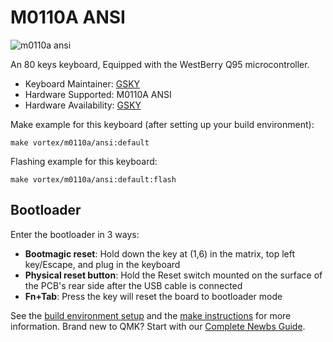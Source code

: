 # M0110A ANSI
![m0110a ansi](https://imgur.com/bWpBa8th.png)


An 80 keys keyboard, Equipped with the WestBerry Q95 microcontroller.

* Keyboard Maintainer: [GSKY](https://github.com/gksygithub)
* Hardware Supported: M0110A ANSI
* Hardware Availability: [GSKY](https://github.com/gskygithub/m0110a)

Make example for this keyboard (after setting up your build environment):

    make vortex/m0110a/ansi:default

Flashing example for this keyboard:

    make vortex/m0110a/ansi:default:flash

## Bootloader
Enter the bootloader in 3 ways:
* **Bootmagic reset**: Hold down the key at (1,6) in the matrix, top left key/Escape, and plug in the keyboard
* **Physical reset button**: Hold the Reset switch mounted on the surface of the PCB's rear side after the USB cable is connected
* **Fn+Tab**: Press the key will reset the board to bootloader mode

See the [build environment setup](https://docs.qmk.fm/#/getting_started_build_tools) and the [make instructions](https://docs.qmk.fm/#/getting_started_make_guide) for more information. Brand new to QMK? Start with our [Complete Newbs Guide](https://docs.qmk.fm/#/newbs).
